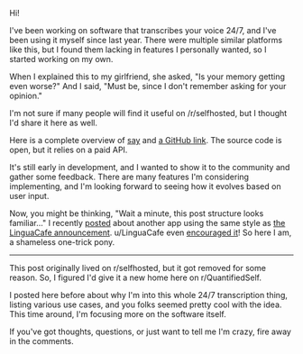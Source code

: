 Hi!

I've been working on software that transcribes your voice 24/7, and I've been using it myself since last year. There were multiple similar platforms like this, but I found them lacking in features I personally wanted, so I started working on my own.

When I explained this to my girlfriend, she asked, "Is your memory getting even worse?" And I said, "Must be, since I don't remember asking for your opinion."

I'm not sure if many people will find it useful on /r/selfhosted, but I thought I'd share it here as well.

Here is a complete overview of [say](https://github.com/8ta4/say/blob/e7fa58ba0bb330fc576892d925f1d316920e37c6/README.md#usage) and [a GitHub link](https://github.com/8ta4/say). The source code is open, but it relies on a paid API.

It's still early in development, and I wanted to show it to the community and gather some feedback. There are many features I'm considering implementing, and I'm looking forward to seeing how it evolves based on user input.

Now, you might be thinking, "Wait a minute, this post structure looks familiar..." I recently [posted](https://old.reddit.com/r/selfhosted/comments/1eeo860/i_created_accent_a_pronunciation_practice_platform) about another app using the same style as [the LinguaCafe announcement](https://old.reddit.com/r/selfhosted/comments/191gcwb/i_created_linguacafe_a_free_foreign_language). u/LinguaCafe even [encouraged it](https://old.reddit.com/r/selfhosted/comments/1eeo860/i_created_accent_a_pronunciation_practice_platform/lfj7q8m)! So here I am, a shameless one-trick pony.

---

This post originally lived on r/selfhosted, but it got removed for some reason. So, I figured I'd give it a new home here on r/QuantifiedSelf.

I posted here before about why I'm into this whole 24/7 transcription thing, listing various use cases, and you folks seemed pretty cool with the idea. This time around, I'm focusing more on the software itself.

If you've got thoughts, questions, or just want to tell me I'm crazy, fire away in the comments.
